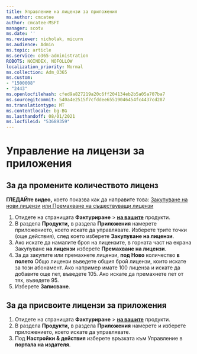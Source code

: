 ```yaml
---
title: Управление на лицензи за приложения
ms.author: cmcatee
author: cmcatee-MSFT
manager: scotv
ms.date: ''
ms.reviewer: nicholak, micurn
ms.audience: Admin
ms.topic: article
ms.service: o365-administration
ROBOTS: NOINDEX, NOFOLLOW
localization_priority: Normal
ms.collection: Adm_O365
ms.custom:
- "1500008"
- "2443"
ms.openlocfilehash: cfed9a827219a20c6ff204134eb2b5a05a707ba7
ms.sourcegitcommit: 540a4e2515f7cfddee65519046454fc4437cd287
ms.translationtype: MT
ms.contentlocale: bg-BG
ms.lasthandoff: 08/01/2021
ms.locfileid: "53689359"
---
```

# <a name="manage-app-licenses"></a>Управление на лицензи за приложения

## <a name="to-change-license-quantity"></a>За да промените количеството лиценз

**ГЛЕДАЙте видео,** което показва как да направите това: [Закупуване на нови лицензи](https://go.microsoft.com/fwlink/p/?linkid=2154857) [или Премахване на съществуващи лицензи](https://go.microsoft.com/fwlink/p/?linkid=2154938)

1. Отидете на страницата **Фактуриране**  >  **[на вашите](https://go.microsoft.com/fwlink/p/?linkid=842054)** продукти.
2. В раздела **Продукти,** в раздела **Приложения** намерете приложението, което искате да управлявате. Изберете трите точки (още действия), след което изберете **Закупуване на лицензи**.
3. Ако искате да намалите броя на лицензите, в горната част на екрана Закупуване **на лицензи** изберете **Премахване на лицензи**.
4. За да закупите или премахнете лицензи, **под Ново** количество **в полето** Общо лицензи въведете общия брой лицензи, които искате за този абонамент. Ако например имате 100 лиценза и искате да добавите още пет, въведете 105. Ако искате да премахнете пет от тях, въведете 95.
5. Изберете **Записване**.

## <a name="to-assign-app-licenses"></a>За да присвоите лицензи за приложения

1. Отидете на страницата **Фактуриране**  >  **[на вашите](https://go.microsoft.com/fwlink/p/?linkid=842054)** продукти.
2. В раздела **Продукти,** в раздела **Приложения** намерете и изберете приложението, което искате да управлявате.
3. Под **Настройки & действия** изберете връзката към Управление в **портала на издателя**.